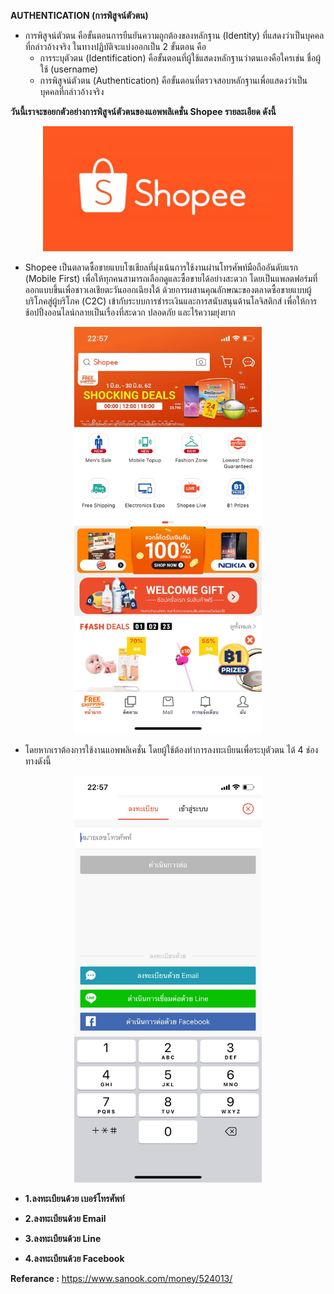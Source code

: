**AUTHENTICATION (การพิสูจน์ตัวตน)**
* การพิสูจน์ตัวตน คือขั้นตอนการยืนยันความถูกต้องของหลักฐาน (Identity) ที่แสดงว่าเป็นบุคคลที่กล่าวอ้างจริง ในทางปฏิบัติจะแบ่งออกเป็น 2 ขั้นตอน คือ 
  - การระบุตัวตน (Identification) คือขั้นตอนที่ผู้ใช้แสดงหลักฐานว่าตนเองคือใครเช่น ชื่อผู้ใช้ (username)
  - การพิสูจน์ตัวตน (Authentication) คือขั้นตอนที่ตรวจสอบหลักฐานเพื่อแสดงว่าเป็นบุคคลที่กล่าวอ้างจริง

**วันนี้เราจะขอยกตัวอย่างการพิสูจน์ตัวตนของแอพพลิเคชั่น Shopee รายละเอียด ดังนี้**

<p align="center">
  <img height="200" src="pic/shopee-logo.jpg">
</p>

* Shopee เป็นตลาดซื้อขายแบบโซเชียลที่มุ่งเน้นการใช้งานผ่านโทรศัพท์มือถืออันดับแรก (Mobile First)
 เพื่อให้ทุกคนสามารถเลือกดูและซื้อขายได้อย่างสะดวก โดยเป็นแพลตฟอร์มที่ออกแบบขึ้นเพื่อชาวเอเชียตะวันออกเฉียงใต้
 ด้วยการผสานคุณลักษณะของตลาดซื้อขายแบบผู้บริโภคสู่ผู้บริโภค (C2C) เข้ากับระบบการชำระเงินและการสนับสนุนด้านโลจิสติกส์
 เพื่อให้การช้อปปิ้งออนไลน์กลายเป็นเรื่องที่สะดวก ปลอดภัย และไร้ความยุ่งยาก
 
<p align="center">
  <img src="pic/Shopee_๑๙๐๖๒๘_0001.jpg" width="300">
</p>

* โดยหากเราต้องการใช้งานแอพพลิเคชั่น โดยผู้ใช้ต้องทำการลงทะเบียนเพื่อระบุตัวตน ได้ 4 ช่องทางดังนี้
<p align="center">
  <img src="pic/Shopee_๑๙๐๖๒๘_0003.jpg" width="300">
</p>

  * **1.ลงทะเบียนด้วย เบอร์โทรศัพท์**
  
  * **2.ลงทะเบียนด้วย Email**

  * **3.ลงทะเบียนด้วย Line**

  * **4.ลงทะเบียนด้วย Facebook**



**Referance :** https://www.sanook.com/money/524013/
